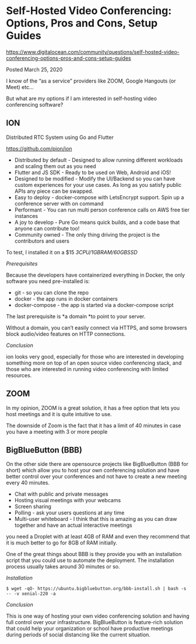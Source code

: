 Self-Hosted Video Conferencing: Options, Pros and Cons, Setup Guides
===

https://www.digitalocean.com/community/questions/self-hosted-video-conferencing-options-pros-and-cons-setup-guides

Posted March 25, 2020

I know of the “as a service” providers like ZOOM, Google Hangouts (or Meet) etc… 

But what are my options if I am interested in self-hosting video conferencing software?

## ION

Distributed RTC System using Go and Flutter

https://github.com/pion/ion

- Distributed by default - Designed to allow running different workloads and scaling them out as you need
- Flutter and JS SDK - Ready to be used on Web, Android and iOS!
- Designed to be modified - Modify the UI/Backend so you can have custom experiences for your use cases. As long as you satisfy public APIs any piece can be swapped.
- Easy to deploy - docker-compose with LetsEncrypt support. Spin up a conference server with on command
- Performant - You can run multi person conference calls on AWS free tier instances
- A joy to develop - Pure Go means quick builds, and a code base that anyone can contribute too!
- Community owned - The only thing driving the project is the contributors and users

To test, I installed it on a $15 *3CPU/1GBRAM/60GBSSD*

*Prerequisites*

Because the developers have containerized everything in Docker, the only software you need pre-installed is:

* git - so you can clone the repo
* docker - the app runs in docker containers
* docker-compose - the app is started via a docker-compose script

The last prerequisite is *a domain *to point to your server.

Without a domain, you can’t easily connect via HTTPS, and some browsers block audio/video features on HTTP connections.

*Conclusion*

ion looks very good, especially for those who are interested in developing something more on top of an open source video conferencing stack, and those who are interested in running video conferencing with limited resources.

## ZOOM

In my opinion, ZOOM is a great solution, it has a free option that lets you host meetings and it is quite intuitive to use.

The downside of Zoom is the fact that it has a limit of 40 minutes in case you have a meeting with 3 or more people

## BigBlueButton (BBB)

On the other side there are opensource projects like BigBlueButton (BBB for short) which allow you to host your own conferencing solution and have better control over your conferences and not have to create a new meeting every 40 minutes.

- Chat with public and private messages
- Hosting visual meetings with your webcams
- Screen sharing
- Polling - ask your users questions at any time
- Multi-user whiteboard - I think that this is amazing as you can draw together and have an actual interactive meetings

you need a Droplet with at least 4GB of RAM and even they recommend that it is much better to go for 8GB of RAM initially.

One of the great things about BBB is they provide you with an installation script that you could use to automate the deployment. The installation process usually takes around 30 minutes or so.

*Installation*

    $ wget -qO- https://ubuntu.bigbluebutton.org/bbb-install.sh | bash -s -- -v xenial-220 -a

*Conclusion*

This is one way of hosting your own video conferencing solution and having full control over your infrastructure. BigBlueButton is feature-rich solution that could help your organization or school have productive meetings during periods of social distancing like the current situation.